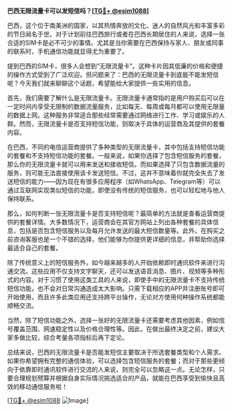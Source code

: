 **巴西无限流量卡可以发短信吗？[[TG💪+ @esim1088](https://t.me/s/esim1088)]**

巴西，这个位于南美洲的国家，以其热情奔放的文化、迷人的自然风光和丰富多彩的节日闻名于世。对于计划前往巴西旅行或者在巴西长期居住的人来说，选择一张合适的SIM卡是必不可少的事情。尤其是当你需要在巴西保持与家人、朋友或同事的联系时，手机通信功能就显得尤为重要了。

提到巴西的SIM卡，很多人会想到“无限流量卡”。这种卡片因其低廉的价格和便捷的操作方式受到了广泛欢迎。但问题来了：巴西的无限流量卡到底能不能发短信呢？今天我们就来聊聊这个话题，希望能给大家提供一些实用的信息。

首先，我们需要了解什么是无限流量卡。无限流量卡通常指的是用户购买后可以在一定时间内享受无限制的数据流量服务，比如每天、每周或每月都可以使用无限量的数据上网。这种服务非常适合那些经常需要通过网络进行工作、学习或娱乐的人群。然而，无限流量卡是否支持短信功能，则取决于具体的运营商及其提供的套餐内容。

在巴西，不同的电信运营商提供了多种类型的无限流量卡，其中包括支持短信功能的套餐和不支持短信功能的套餐。一般来说，如果你选择了包含短信服务的套餐，那么你的无限流量卡就可以用来发送和接收短信。而如果选择了只包含数据流量的服务，则可能无法直接使用该卡发送短信。不过，这并不意味着你就完全失去了发送短信的能力——因为现在有很多应用程序（如WhatsApp、Telegram等）可以通过互联网实现类似短信的功能，即使没有传统的短信服务，也可以轻松地与他人保持联系。

那么，如何判断一张无限流量卡是否支持短信呢？最简单的方法就是查看运营商提供的套餐详情。大多数情况下，运营商会在其官方网站上列出各种套餐的具体信息，包括是否包含短信服务以及每月允许发送的最大短信数量等。此外，在购买之前咨询客服也是一个不错的选择，他们能够为你提供更详细的信息，并帮助你选择最适合自己的套餐。

除了传统意义上的短信服务外，如今越来越多的人开始依赖即时通讯软件来进行沟通交流。这些应用不仅支持文字聊天，还可以发送语音消息、图片、视频等多种形式的内容。对于习惯了使用这类工具的人来说，即使手中的无限流量卡不支持传统短信功能，也不会对日常沟通造成太大影响。只需下载相应的APP并注册账号即可开始使用，而且许多此类应用还支持跨平台操作，无论对方使用何种操作系统都能顺畅交流。

当然，除了短信功能之外，选择一张好的无限流量卡还需要考虑其他因素，例如信号覆盖范围、网速稳定性以及价格合理性等。因此，在做出最终决定之前，建议大家多做比较，综合考量各项指标后再下定论。

总结来说，巴西的无限流量卡是否能发短信主要取决于所选套餐类型和个人需求。如果你希望拥有完整的通信体验，可以选择包含短信服务的套餐；而对于那些更倾向于依靠即时通讯软件进行交流的人来说，则完全可以忽略这一点。无论怎样，只要合理规划预算并根据自身实际情况挑选适合的产品，就能在巴西享受到愉快且高效的移动通信服务啦！

[[TG💪+ @esim1088](https://t.me/s/esim1088) ![Image](https://i.postimg.cc/4NQfJmqS/Snipaste-2025-05-13-00-14-12.png)]
